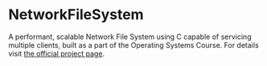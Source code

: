 # NetworkFileSystem

A performant, scalable Network File System using C capable of servicing multiple clients, built as a part of the Operating Systems Course. For details visit [the official project page](https://karthikv1392.github.io/cs3301_osn/project/).
